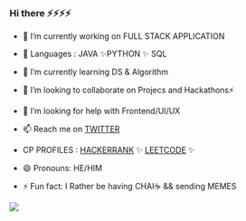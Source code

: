 ### Hi there ⚡⚡⚡⚡


- 🔭 I’m currently working on FULL STACK APPLICATION 

- 🧏 Languages : JAVA ✨PYTHON  ✨ SQL

- 🌱 I’m currently learning DS & Algorithm 

- 👯 I’m looking to collaborate on Projecs and Hackathons⚡

- 🤔 I’m looking for help with Frontend/UI/UX

- 📫 Reach me on [TWITTER](https://twitter.com/SARTHAKNERD)

-  CP PROFILES :
[HACKERRANK](https://www.hackerrank.com/sarthaknerd) ✨
[LEETCODE](https://leetcode.com/sarthakwithranjan/) ✨
 
- 😄 Pronouns: HE/HIM 

- ⚡ Fun fact: I Rather be having CHAI☕ && sending MEMES 

<img src ="https://github-readme-stats.vercel.app/api?username=SARTHAKNERD&&show_icons=true&title_color=ffffff&icon_color=bb2acf&text_color=daf7dc&bg_color=151515">
